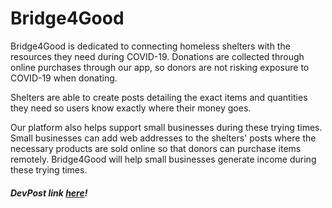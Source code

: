 # Bridge4Good

Bridge4Good is dedicated to connecting homeless shelters with the resources they need during COVID-19. Donations are collected through online purchases through our app, so donors are not risking exposure to COVID-19 when donating.

Shelters are able to create posts detailing the exact items and quantities they need so users know exactly where their money goes.

Our platform also helps support small businesses during these trying times. Small businesses can add web addresses to the shelters' posts where the necessary products are sold online so that donors can purchase items remotely. Bridge4Good will help small businesses generate income during these trying times.

##### DevPost link [here](https://devpost.com/software/bridge4good)!
